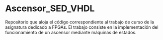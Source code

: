 # Ascensor_SED_VHDL
Repositorio que aloja el código correspondiente al trabajo de curso de la asignatura dedicado a FPGAs. El trabajo consiste en la implementación del funcionamiento
de un ascensor mediante máquinas de estados.
